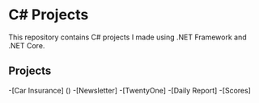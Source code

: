 # C# Projects
This repository contains C# projects I made using .NET Framework and .NET Core.

## Projects
-[Car Insurance] ()
-[Newsletter]
-[TwentyOne]
-[Daily Report]
-[Scores]
